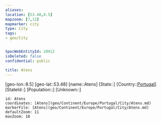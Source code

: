 ```yaml
---
aliases: 
location: [53.48,8.5]
mapzoom: [7,12] 
mapmarker: city 
type: City
tags:
- geo/City


SpocWebEntityId: 28912
isDeleted: false
confidential: public

title: Atens
---
```

[geo-lon::8.5]
[geo-lat::53.48]
[name::Atens]
[State::]
[Country::[Portugal](geo/Continent/Europe/Portugal.md)]
[StateId::]
[Population::]
[Unknown::]


```leaflet
id: Atens
coordinates: [Atens](geo/Continent/Europe/Portugal/City/Atens.md)
markerFile: [Atens](geo/Continent/Europe/Portugal/City/Atens.md)
defaultZoom: 11 
maxZoom: 18
```


